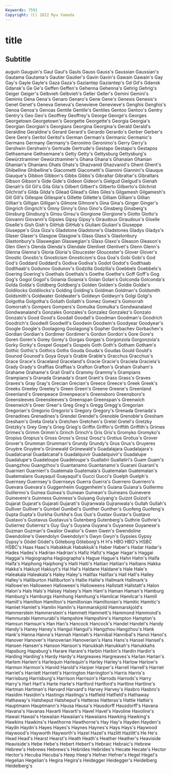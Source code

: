 ```yaml
---
Keywords: 7591
Copyright: (C) 2022 Ryu Yamada
---
```



# title

## Subtitle
auguin Gauguin's
Gaul Gaul's Gauls Gauss Gauss's Gaussian Gaussian's Gautama Gautama's Gautier
Gautier's Gavin Gavin's Gawain Gawain's Gay Gay's Gayle Gayle's Gaza
Gaza's Gaziantep Gaziantep's Gd Gd's Gdansk Gdansk's Ge Ge's Geffen
Geffen's Gehenna Gehenna's Gehrig Gehrig's Geiger Geiger's Gelbvieh Gelbvieh's Geller
Geller's Gemini Gemini's Geminis Gena Gena's Genaro Genaro's Gene Gene's
Genesis Genesis's Genet Genet's Geneva Geneva's Genevieve Genevieve's Genghis Genghis's
Genoa Genoa's Genoas Gentile Gentile's Gentiles Gentoo Gentoo's Gentry Gentry's
Geo Geo's Geoffrey Geoffrey's George George's Georges Georgetown Georgetown's Georgette
Georgette's Georgia Georgia's Georgian Georgian's Georgians Georgina Georgina's Gerald Gerald's
Geraldine Geraldine's Gerard Gerard's Gerardo Gerardo's Gerber Gerber's Gere Gere's
Geritol Geritol's German German's Germanic Germanic's Germans Germany Germany's Geronimo
Geronimo's Gerry Gerry's Gershwin Gershwin's Gertrude Gertrude's Gestapo Gestapo's Gestapos
Gethsemane Gethsemane's Getty Getty's Gettysburg Gettysburg's Gewürztraminer Gewürztraminer's Ghana Ghana's
Ghanaian Ghanian Ghanian's Ghanians Ghats Ghats's Ghazvanid Ghazvanid's Ghent Ghent's
Ghibelline Ghibelline's Giacometti Giacometti's Giannini Giannini's Giauque Giauque's Gibbon Gibbon's
Gibbs Gibbs's Gibraltar Gibraltar's Gibraltars Gibson Gibson's Gide Gide's Gideon
Gideon's Gielgud Gielgud's Gienah Gienah's Gil Gil's Gila Gila's Gilbert
Gilbert's Gilberto Gilberto's Gilchrist Gilchrist's Gilda Gilda's Gilead Gilead's Giles
Giles's Gilgamesh Gilgamesh's Gill Gill's Gillespie Gillespie's Gillette Gillette's Gilliam
Gilliam's Gillian Gillian's Gilligan Gilligan's Gilmore Gilmore's Gina Gina's Ginger
Ginger's Gingrich Gingrich's Ginny Ginny's Gino Gino's Ginsberg Ginsberg's Ginsburg
Ginsburg's Ginsu Ginsu's Giorgione Giorgione's Giotto Giotto's Giovanni Giovanni's Gipsies
Gipsy Gipsy's Giraudoux Giraudoux's Giselle Giselle's Gish Gish's GitHub GitHub's
Giuliani Giuliani's Giuseppe Giuseppe's Giza Giza's Gladstone Gladstone's Gladstones Gladys
Gladys's Glaser Glaser's Glasgow Glasgow's Glass Glass's Glastonbury Glastonbury's Glaswegian
Glaswegian's Glaxo Glaxo's Gleason Gleason's Glen Glen's Glenda Glenda's Glendale
Glenlivet Glenlivet's Glenn Glenn's Glenna Glenna's Gloria Gloria's Gloucester Gloucester's
Glover Glover's Gnostic Gnostic's Gnosticism Gnosticism's Goa Goa's Gobi Gobi's
God God's Goddard Goddard's Godiva Godiva's Godot Godot's Godthaab Godthaab's
Godunov Godunov's Godzilla Godzilla's Goebbels Goebbels's Goering Goering's Goethals Goethals's
Goethe Goethe's Goff Goff's Gog Gog's Gogol Gogol's Goiania Goiania's
Golan Golan's Golconda Golconda's Golda Golda's Goldberg Goldberg's Golden Golden's
Goldie Goldie's Goldilocks Goldilocks's Golding Golding's Goldman Goldman's Goldsmith Goldsmith's
Goldwater Goldwater's Goldwyn Goldwyn's Golgi Golgi's Golgotha Golgotha's Goliath Goliath's
Gomez Gomez's Gomorrah Gomorrah's Gompers Gompers's Gomulka Gomulka's Gondwanaland Gondwanaland's
Gonzales Gonzales's Gonzalez Gonzalez's Gonzalo Gonzalo's Good Good's Goodall Goodall's
Goodman Goodman's Goodrich Goodrich's Goodwill Goodwill's Goodwin Goodwin's Goodyear Goodyear's
Google Google's Goolagong Goolagong's Gopher Gorbachev Gorbachev's Gordian Gordian's Gordimer
Gordimer's Gordon Gordon's Gore Gore's Goren Goren's Gorey Gorey's Gorgas
Gorgas's Gorgonzola Gorgonzola's Gorky Gorky's Gospel Gospel's Gospels Goth Goth's
Gotham Gotham's Gothic Gothic's Gothics Goths Gouda Gouda's Goudas Gould
Gould's Gounod Gounod's Goya Goya's Grable Grable's Gracchus Gracchus's Grace
Grace's Graceland Graceland's Gracie Gracie's Graciela Graciela's Grady Grady's Graffias
Graffias's Grafton Grafton's Graham Graham's Grahame Grahame's Grail Grail's Grammy
Grammy's Grampians Grampians's Granada Granada's Grant Grant's Grass Grass's Graves
Graves's Gray Gray's Grecian Grecian's Greece Greece's Greek Greek's Greeks
Greeley Greeley's Green Green's Greene Greene's Greenland Greenland's Greenpeace Greenpeace's
Greensboro Greensboro's Greensleeves Greensleeves's Greenspan Greenspan's Greenwich Greenwich's Greer Greer's
Greg Greg's Gregg Gregg's Gregorian Gregorian's Gregorio Gregorio's Gregory Gregory's
Grenada Grenada's Grenadines Grenadines's Grendel Grendel's Grenoble Grenoble's Gresham Gresham's
Greta Greta's Gretchen Gretchen's Gretel Gretel's Gretzky Gretzky's Grey Grey's
Grieg Grieg's Griffin Griffin's Griffith Griffith's Grimes Grimes's Grimm Grimm's
Grinch Grinch's Gris Gris's Gromyko Gromyko's Gropius Gropius's Gross Gross's
Grosz Grosz's Grotius Grotius's Grover Grover's Grumman Grumman's Grundy Grundy's
Grus Grus's Gruyeres Gruyère Gruyère's Grünewald Grünewald's Guadalajara Guadalajara's Guadalcanal
Guadalcanal's Guadalquivir Guadalquivir's Guadalupe Guadalupe's Guadeloupe Guadeloupe's Guallatiri Guallatiri's Guam
Guam's Guangzhou Guangzhou's Guantanamo Guantanamo's Guarani Guarani's Guarnieri Guarnieri's Guatemala
Guatemala's Guatemalan Guatemalan's Guatemalans Guayaquil Guayaquil's Gucci Gucci's Guelph Guelph's
Guernsey Guernsey's Guernseys Guerra Guerra's Guerrero Guerrero's Guevara Guevara's Guggenheim
Guggenheim's Guiana Guiana's Guillermo Guillermo's Guinea Guinea's Guinean Guinean's Guineans
Guinevere Guinevere's Guinness Guinness's Guiyang Guiyang's Guizot Guizot's Gujarat Gujarat's
Gujarati Gujarati's Gujranwala Gujranwala's Gullah Gullah's Gulliver Gulliver's Gumbel Gumbel's
Gunther Gunther's Guofeng Guofeng's Gupta Gupta's Gurkha Gurkha's Gus Gus's
Gustav Gustav's Gustavo Gustavo's Gustavus Gustavus's Gutenberg Gutenberg's Guthrie Guthrie's
Gutierrez Gutierrez's Guy Guy's Guyana Guyana's Guyanese Guyanese's Guzman Guzman's
Gwalior Gwalior's Gwen Gwen's Gwendoline Gwendoline's Gwendolyn Gwendolyn's Gwyn Gwyn's
Gypsies Gypsy Gypsy's Gödel Gödel's Göteborg Göteborg's H H's HBO
HBO's HSBC HSBC's Haas Haas's Habakkuk Habakkuk's Haber Haber's Hadar
Hadar's Hades Hades's Hadrian Hadrian's Hafiz Hafiz's Hagar Hagar's Haggai
Haggai's Hagiographa Hagiographa's Hague Hague's Hahn Hahn's Haifa Haifa's Haiphong
Haiphong's Haiti Haiti's Haitian Haitian's Haitians Hakka Hakka's Hakluyt Hakluyt's
Hal Hal's Haldane Haldane's Hale Hale's Haleakala Haleakala's Haley Haley's
Halifax Halifax's Hall Hall's Halley Halley's Halliburton Halliburton's Hallie Hallie's
Hallmark Hallmark's Hallowe'en Halloween Halloween's Halloweens Hallstatt Hallstatt's Halon Halon's
Hals Hals's Halsey Halsey's Ham Ham's Haman Haman's Hamburg Hamburg's
Hamburgs Hamhung Hamhung's Hamilcar Hamilcar's Hamill Hamill's Hamilton Hamilton's Hamiltonian
Hamiltonian's Hamitic Hamitic's Hamlet Hamlet's Hamlin Hamlin's Hammarskjold Hammarskjold's Hammerstein
Hammerstein's Hammett Hammett's Hammond Hammond's Hammurabi Hammurabi's Hampshire Hampshire's Hampton
Hampton's Hamsun Hamsun's Han Han's Hancock Hancock's Handel Handel's Handy
Handy's Haney Haney's Hangul Hangul's Hangzhou Hangzhou's Hank Hank's Hanna
Hanna's Hannah Hannah's Hannibal Hannibal's Hanoi Hanoi's Hanover Hanover's Hanoverian
Hanoverian's Hans Hans's Hansel Hansel's Hansen Hansen's Hanson Hanson's Hanukkah
Hanukkah's Hanukkahs Hapsburg Hapsburg's Harare Harare's Harbin Harbin's Hardin Hardin's
Harding Harding's Hardy Hardy's Hargreaves Hargreaves's Harlan Harlan's Harlem Harlem's
Harlequin Harlequin's Harley Harley's Harlow Harlow's Harmon Harmon's Harold Harold's
Harper Harper's Harrell Harrell's Harriet Harriet's Harriett Harriett's Harrington Harrington's
Harris Harris's Harrisburg Harrisburg's Harrison Harrison's Harrods Harrods's Harry Harry's
Hart Hart's Harte Harte's Hartford Hartford's Hartline Hartline's Hartman Hartman's
Harvard Harvard's Harvey Harvey's Hasbro Hasbro's Hasidim Hasidim's Hastings Hastings's
Hatfield Hatfield's Hathaway Hathaway's Hatsheput Hatsheput's Hatteras Hatteras's Hattie Hattie's
Hauptmann Hauptmann's Hausa Hausa's Hausdorff Hausdorff's Havana Havana's Havanas Havarti
Havarti's Havel Havel's Havoline Havoline's Hawaii Hawaii's Hawaiian Hawaiian's Hawaiians
Hawking Hawking's Hawkins Hawkins's Hawthorne Hawthorne's Hay Hay's Hayden Hayden's
Haydn Haydn's Hayes Hayes's Haynes Haynes's Hays Hays's Haywood Haywood's
Hayworth Hayworth's Hazel Hazel's Hazlitt Hazlitt's He He's Head Head's
Hearst Hearst's Heath Heath's Heather Heather's Heaviside Heaviside's Hebe Hebe's
Hebert Hebert's Hebraic Hebraic's Hebrew Hebrew's Hebrews Hebrews's Hebrides Hebrides's
Hecate Hecate's Hector Hector's Hecuba Hecuba's Heep Heep's Hefner Hefner's
Hegel Hegel's Hegelian Hegelian's Hegira Hegira's Heidegger Heidegger's Heidelberg Heidelberg's
